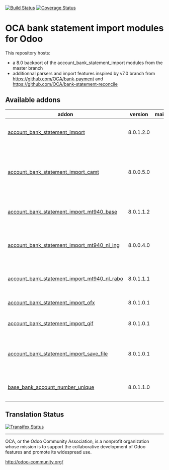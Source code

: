 [![Build Status](https://travis-ci.org/OCA/bank-statement-import.svg?branch=8.0)](https://travis-ci.org/OCA/bank-statement-import)
[![Coverage Status](https://coveralls.io/repos/OCA/bank-statement-import/badge.svg?branch=8.0)](https://coveralls.io/r/OCA/bank-statement-import?branch=8.0)

OCA bank statement import modules for Odoo
==========================================

This repository hosts:
* a 8.0 backport of the account_bank_statement_import modules from the master branch
* additionnal parsers and import features inspired by v7.0 branch from https://github.com/OCA/bank-payment and https://github.com/OCA/bank-statement-reconcile

[//]: # (addons)

Available addons
----------------
addon | version | maintainers | summary
--- | --- | --- | ---
[account_bank_statement_import](account_bank_statement_import/) | 8.0.1.2.0 |  | Account Bank Statement Import
[account_bank_statement_import_camt](account_bank_statement_import_camt/) | 8.0.0.5.0 |  | Module to import SEPA CAMT.053 Format bank statement files
[account_bank_statement_import_mt940_base](account_bank_statement_import_mt940_base/) | 8.0.1.1.2 |  | MT940 Bank Statements Import
[account_bank_statement_import_mt940_nl_ing](account_bank_statement_import_mt940_nl_ing/) | 8.0.0.4.0 |  | MT940 IBAN ING Format Bank Statements Import
[account_bank_statement_import_mt940_nl_rabo](account_bank_statement_import_mt940_nl_rabo/) | 8.0.1.1.1 |  | MT940 import for dutch Rabobank
[account_bank_statement_import_ofx](account_bank_statement_import_ofx/) | 8.0.1.0.1 |  | Import OFX Bank Statement
[account_bank_statement_import_qif](account_bank_statement_import_qif/) | 8.0.1.0.1 |  | Import QIF Bank Statement
[account_bank_statement_import_save_file](account_bank_statement_import_save_file/) | 8.0.1.0.1 |  | Keep imported bank statements as raw data
[base_bank_account_number_unique](base_bank_account_number_unique/) | 8.0.1.1.0 |  | Enforce uniqueness on bank accounts

[//]: # (end addons)

Translation Status
------------------
[![Transifex Status](https://www.transifex.com/projects/p/OCA-bank-statement-import-8-0/chart/image_png)](https://www.transifex.com/projects/p/OCA-bank-statement-import-8-0)

----

OCA, or the Odoo Community Association, is a nonprofit organization whose 
mission is to support the collaborative development of Odoo features and 
promote its widespread use.

http://odoo-community.org/
